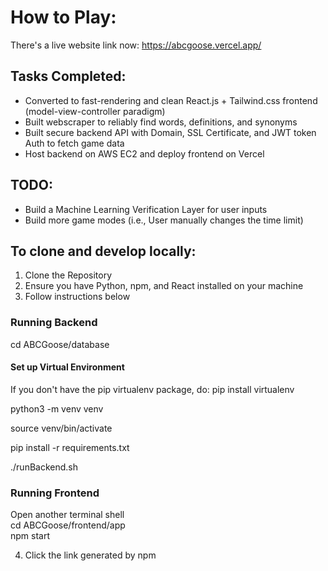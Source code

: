 # How to Play:

There's a live website link now:
https://abcgoose.vercel.app/

## Tasks Completed:
- Converted to fast-rendering and clean React.js + Tailwind.css frontend (model-view-controller paradigm)
- Built webscraper to reliably find words, definitions, and synonyms
- Built secure backend API with Domain, SSL Certificate, and JWT token Auth to fetch game data
- Host backend on AWS EC2 and deploy frontend on Vercel

## TODO:
- Build a Machine Learning Verification Layer for user inputs
- Build more game modes (i.e., User manually changes the time limit)

## To clone and develop locally:

1. Clone the Repository
2. Ensure you have Python, npm, and React installed on your machine
3. Follow instructions below

### Running Backend

cd ABCGoose/database

#### Set up Virtual Environment

If you don't have the pip virtualenv package, do: pip install virtualenv

python3 -m venv venv

source venv/bin/activate

pip install -r requirements.txt

./runBackend.sh

### Running Frontend

Open another terminal shell\
cd ABCGoose/frontend/app \
npm start

4. Click the link generated by npm
